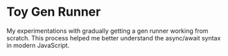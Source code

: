 # Toy Gen Runner

My experimentations with gradually getting a gen runner working from scratch.
This process helped me better understand the async/await syntax in modern
JavaScript.
